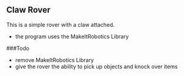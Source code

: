 ## Claw Rover

This is a simple rover with a claw attached.

* the program uses the MakeItRobotics Library 

###Todo
* remove MakeItRobotics Library
* give the rover the ability to pick up objects and knock over items
